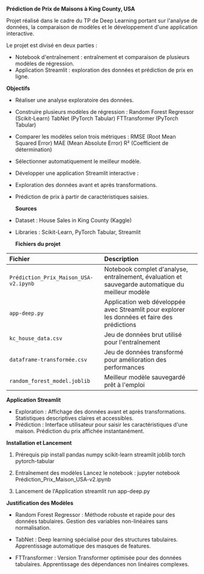 **Prédiction de Prix de Maisons à King County, USA**

Projet réalisé dans le cadre du TP de Deep Learning portant sur l'analyse de données, la comparaison de modèles et le développement d'une application interactive.

Le projet est divisé en deux parties :
- Notebook d'entraînement : entraînement et comparaison de plusieurs modèles de régression.
- Application Streamlit : exploration des données et prédiction de prix en ligne.

**Objectifs**

- Réaliser une analyse exploratoire des données.
- Construire plusieurs modèles de régression :
  Random Forest Regressor (Scikit-Learn)
  TabNet (PyTorch Tabular)
  FTTransformer (PyTorch Tabular)
- Comparer les modèles selon trois métriques :
  RMSE (Root Mean Squared Error)
  MAE (Mean Absolute Error)
  R² (Coefficient de détermination)
- Sélectionner automatiquement le meilleur modèle.
- Développer une application Streamlit interactive :
- Exploration des données avant et après transformations.
- Prédiction de prix à partir de caractéristiques saisies.

  **Sources**

- Dataset : House Sales in King County (Kaggle)
- Libraries : Scikit-Learn, PyTorch Tabular, Streamlit
  
  **Fichiers du projet**

| Fichier                               | Description                                                                                       |
| :------------------------------------ | :------------------------------------------------------------------------------------------------ |
| `Prédiction_Prix_Maison_USA-v2.ipynb` | Notebook complet d'analyse, entraînement, évaluation et sauvegarde automatique du meilleur modèle |
| `app-deep.py`                         | Application web développée avec Streamlit pour explorer les données et faire des prédictions      |
| `kc_house_data.csv`                   | Jeu de données brut utilisé pour l'entraînement                                                   |
| `dataframe-transformée.csv`           | Jeu de données transformé pour amélioration des performances                                      |
| `random_forest_model.joblib`          | Meilleur modèle sauvegardé prêt à l'emploi                                                        |

**Application Streamlit**

- Exploration :
  Affichage des données avant et après transformations.
  Statistiques descriptives claires et accessibles.
- Prédiction :
  Interface utilisateur pour saisir les caractéristiques d'une maison.
  Prédiction du prix affichée instantanément.
  
**Installation et Lancement**

1. Prérequis
pip install pandas numpy scikit-learn streamlit joblib torch pytorch-tabular

2. Entraînement des modèles
Lancez le notebook :
jupyter notebook Prédiction_Prix_Maison_USA-v2.ipynb

3. Lancement de l'Application
streamlit run app-deep.py

**Justification des Modèles**

- Random Forest Regressor : 
Méthode robuste et rapide pour des données tabulaires.
Gestion des variables non-linéaires sans normalisation.

- TabNet : 
Deep learning spécialisé pour des structures tabulaires.
Apprentissage automatique des masques de features.

- FTTransformer : 
Version Transformer optimisée pour des données tabulaires.
Apprentissage des dépendances non linéaires complexes.



